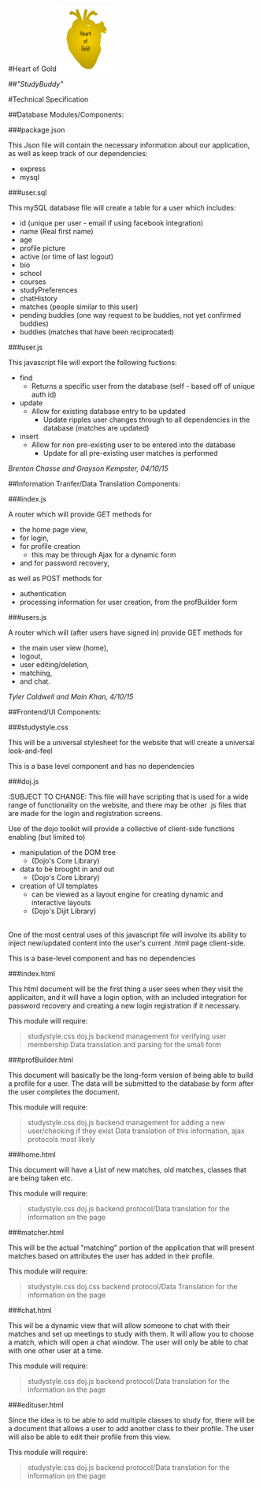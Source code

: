 #Heart of Gold
<img src = "../Images/logo1.png" alt = "Heart of Gold" height = "132" width="110">

##<i>"StudyBuddy"</i>


#Technical Specification

##Database Modules/Components:
<!--
List out different components you will need - List out how you plan to implement them and what they will need to interact with to make the application function
-->
###package.json

This Json file will contain the necessary information about our application, as well as keep track of our dependencies:

* express
* mysql

###user.sql

This mySQL database file will create a table for a user which includes:

* id (unique per user - email if using facebook integration)
* name (Real first name)
* age
* profile picture
* active (or time of last logout)
* bio
* school
* courses
* studyPreferences
* chatHistory
* matches (people similar to this user)
* pending buddies (one way request to be buddies, not yet confirmed buddies)
* buddies (matches that have been reciprocated)

###user.js

This javascript file will export the following fuctions:

* find
	* Returns a specific user from the database (self - based off of unique auth id)
* update
	* Allow for existing database entry to be updated
		* Update ripples user changes through to all dependencies in the database (matches are updated)
* insert
	* Allow for non pre-existing user to be entered into the database
		* Update for all pre-existing user matches is performed

*Brenton Chasse and Grayson Kempster, 04/10/15*

##Information Tranfer/Data Translation Components:
<!--
List out different components you will need - List out how you plan to implement them and what they will need to interact with to make the application function
-->

###index.js

A router which will provide GET methods for

* the home page view,
* for login,
* for profile creation
	* this may be through Ajax for a dynamic form
* and for password recovery,

as well as POST methods for

* authentication
* processing information for user creation, from the profBuilder form

###users.js

A router which will (after users have signed in) provide GET methods for

* the main user view (home),
* logout,
* user editing/deletion,
* matching,
* and chat.

*Tyler Caldwell and Main Khan, 4/10/15*

##Frontend/UI Components:
<!--
List out different components you will need - List out how you plan to implement them and what they will need to interact with to make the application function
-->

###studystyle.css

This will be a universal stylesheet for the website that will create a universal look-and-feel

This is a base level component and has no dependencies

###doj.js

:SUBJECT TO CHANGE: This file will have scripting that is used for a wide range of functionality on the website, and there may be other .js files that are made for the login and registration screens.

Use of the dojo toolkit will provide a collective of client-side functions enabling (but limited to)

* manipulation of the DOM tree 
	* (Dojo's Core Library)
* data to be brought in and out 
	* (Dojo's Core Library)
* creation of UI templates 
	* can be viewed as a layout engine for creating dynamic and interactive layouts 
	* (Dojo's Dijit Library)  <br><br>


One of the most central uses of this javascript file will involve its ability to inject new/updated content into the user's current .html page client-side. 


This is a base-level component and has no dependencies

###index.html

This html document will be the first thing a user sees when they visit the applicaiton, and it will have a login option, with an included integration for password recovery and creating a new login registration if it necessary.

This module will require:
>studystyle.css
>doj.js
>backend management for verifying user membership
>Data translation and parsing for the small form

###profBuilder.html

This document will basically be the long-form version of being able to build a profile for a user. The data will be submitted to the database by form after the user completes the document.

This module will require:
>studystyle.css
>doj.js
>backend management for adding a new user/checking if they exist
>Data translation of this information, ajax protocols most likely

###home.html

This document will have a List of new matches, old matches, classes that are being taken etc.

This module will require:
>studystyle.css
>doj.js
>backend protocol/Data translation for the information on the page

###matcher.html

This will be the actual "matching" portion of the application that will present matches based on attributes the user has added in their profile.

This module will require:
>studystyle.css
>doj.css
>backend protocol/Data Translation for the information on the page

###chat.html

This wil be a dynamic view that will allow someone to chat with their matches and set up meetings to study with them. It will allow you to choose a match, which will open a chat window. The user will only be able to chat with one other user at a time.

This module will require:
>studystyle.css
>doj.js
>backend protocol/Data translation for the information on the page

###edituser.html

Since the idea is to be able to add multiple classes to study for, there will be a document that allows a user to add another class to their profile. The user will also be able to edit their profile from this view.

This module will require:
>studystyle.css
>doj.js
>backend protocol/Data translation for the information on the page


